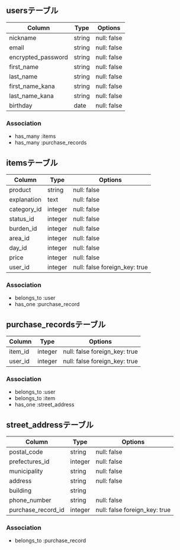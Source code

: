
## usersテーブル

| Column                 | Type   | Options     |
| ---------------------- | ------ | ----------- |
| nickname               | string | null: false |
| email                  | string | null: false |
| encrypted_password     | string | null: false |
| first_name             | string | null: false |
| last_name              | string | null: false |
| first_name_kana        | string | null: false |
| last_name_kana         | string | null: false |
| birthday               | date   | null: false |

### Association
- has_many :items
- has_many :purchase_records

## itemsテーブル

| Column      | Type    | Options                       |
| ----------- | ------- | ----------------------------- |
| product     | string  | null: false                   |
| explanation | text    | null: false                   |
| category_id | integer | null: false                   |
| status_id   | integer | null: false                   |
| burden_id   | integer | null: false                   |
| area_id     | integer | null: false                   |
| day_id      | integer | null: false                   |
| price       | integer | null: false                   |
| user_id     | integer | null: false foreign_key: true |

### Association
- belongs_to :user
- has_one :purchase_record

## purchase_recordsテーブル

| Column      | Type    | Options                       |
| ----------- | ------- | ----------------------------- |
| item_id     | integer | null: false foreign_key: true |
| user_id     | integer | null: false foreign_key: true |

### Association
- belongs_to :user
- belongs_to :item
- has_one :street_address

## street_addressテーブル

| Column             | Type    | Options                       |
| ------------------ | ------- | ----------------------------- |
| postal_code        | string  | null: false                   |
| prefectures_id     | integer | null: false                   |
| municipality       | string  | null: false                   |
| address            | string  | null: false                   |
| building           | string  |                               |
| phone_number       | string  | null: false                   |
| purchase_record_id | integer | null: false foreign_key: true |

### Association
- belongs_to :purchase_record